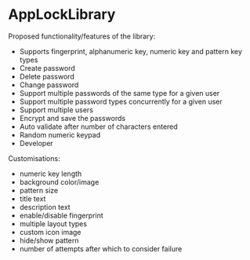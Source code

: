 # AppLockLibrary

Proposed functionality/features of the library:
- Supports fingerprint, alphanumeric key, numeric key and pattern key types
- Create password
- ‎Delete password
- ‎Change password
- ‎Support multiple passwords of the same type for a given user
- ‎Support multiple password types concurrently for a given user
- Support multiple users
- ‎Encrypt and save the passwords
- ‎Auto validate after number of characters entered
- Random numeric keypad
- Developer


Customisations:
- ‎numeric key length
- ‎background color/image
- ‎pattern size
- ‎title text
- ‎description text
- ‎enable/disable fingerprint
- ‎multiple layout types
- ‎custom icon image
- ‎hide/show pattern
- number of attempts after which to consider failure